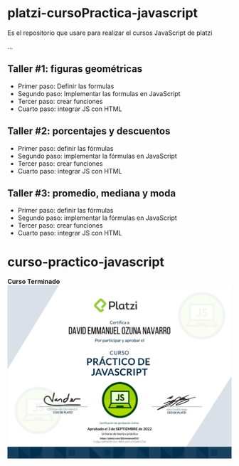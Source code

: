 # platzi-cursoPractica-javascript

Es el repositorio que usare para realizar el cursos JavaScript de platzi

...

## Taller #1: figuras geométricas

- Primer paso: Definir las formulas
- Segundo paso: Implementar las formulas en JavaScript
- Tercer paso: crear funciones
- Cuarto paso: integrar JS con HTML

## Taller #2: porcentajes y descuentos

- Primer paso: definir las fórmulas
- Segundo paso: implementar la fórmulas en JavaScript 
- Tercer paso: crear funciones
- Cuarto paso: integrar JS con HTML

## Taller #3: promedio, mediana y moda

- Primer paso: definir las fórmulas
- Segundo paso: implementar la fórmulas en JavaScript 
- Tercer paso: crear funciones
- Cuarto paso: integrar JS con HTML
# curso-practico-javascript

**Curso Terminado**
![Diploma](img/diploma-javascript-practico-2021.pdf_1.jpg)